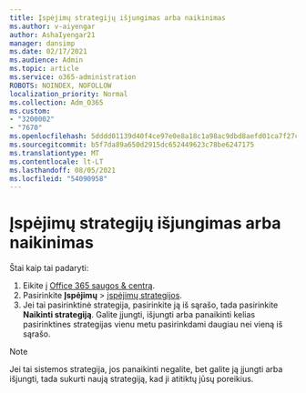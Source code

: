 ```yaml
---
title: Įspėjimų strategijų išjungimas arba naikinimas
ms.author: v-aiyengar
author: AshaIyengar21
manager: dansimp
ms.date: 02/17/2021
ms.audience: Admin
ms.topic: article
ms.service: o365-administration
ROBOTS: NOINDEX, NOFOLLOW
localization_priority: Normal
ms.collection: Adm_O365
ms.custom:
- "3200002"
- "7670"
ms.openlocfilehash: 5dddd01139d40f4ce97e0e8a18c1a98ac9dbd8aefd01ca7f27c9b30eb532701a
ms.sourcegitcommit: b5f7da89a650d2915dc652449623c78be6247175
ms.translationtype: MT
ms.contentlocale: lt-LT
ms.lasthandoff: 08/05/2021
ms.locfileid: "54090958"
---
```

# <a name="turn-off-or-delete-alert-policies"></a>Įspėjimų strategijų išjungimas arba naikinimas

Štai kaip tai padaryti:

1. Eikite į [Office 365 saugos & centrą](https://go.microsoft.com/fwlink/p/?linkid=2077143).
1. Pasirinkite **Įspėjimų**  >  [įspėjimų strategijos](https://go.microsoft.com/fwlink/?linkid=2103208).
1. Jei tai pasirinktinė strategija, pasirinkite ją iš sąrašo, tada pasirinkite **Naikinti strategiją**. Galite įjungti, išjungti arba panaikinti kelias pasirinktines strategijas vienu metu pasirinkdami daugiau nei vieną iš sąrašo.

> [!NOTE]
> Jei tai sistemos strategija, jos panaikinti negalite, bet galite ją įjungti arba išjungti, tada sukurti naują strategiją, kad ji atitiktų jūsų poreikius.
